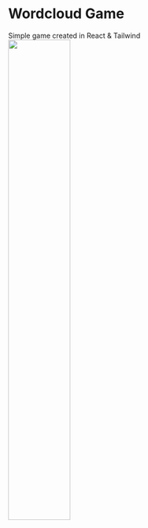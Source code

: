 # Wordcloud Game
Simple game created in React & Tailwind <br>
<img src="https://media.giphy.com/media/rW8vlI3ukGdtWc7dfI/giphy.gif" width="50%" height="50%"/>
